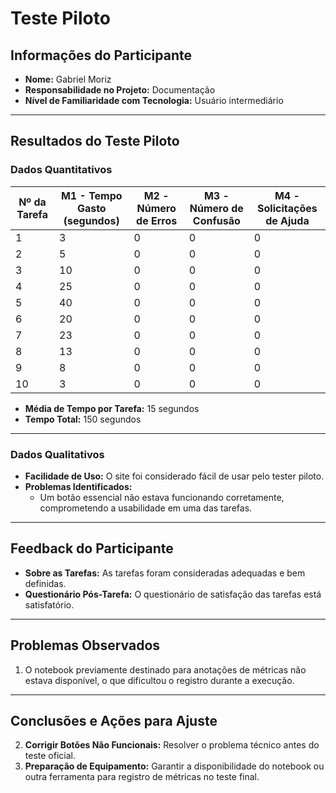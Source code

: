 # Teste Piloto

## Informações do Participante
- **Nome:** Gabriel Moriz  
- **Responsabilidade no Projeto:** Documentação  
- **Nível de Familiaridade com Tecnologia:** Usuário intermediário  

---

## Resultados do Teste Piloto

### Dados Quantitativos
| **Nº da Tarefa** | **M1 - Tempo Gasto (segundos)** | **M2 - Número de Erros** | **M3 - Número de Confusão** | **M4 - Solicitações de Ajuda** |
|-------------------|---------------------------------|--------------------------|-----------------------------------------|--------------------------------|
| 1                 | 3                               | 0                        | 0                                       | 0                              |
| 2                 | 5                               | 0                        | 0                                       | 0                              |
| 3                 | 10                              | 0                        | 0                                       | 0                              |
| 4                 | 25                              | 0                        | 0                                       | 0                              |
| 5                 | 40                              | 0                        | 0                                       | 0                              |
| 6                 | 20                              | 0                        | 0                                       | 0                              |
| 7                 | 23                              | 0                        | 0                                       | 0                              |
| 8                 | 13                              | 0                        | 0                                       | 0                              |
| 9                 | 8                               | 0                        | 0                                       | 0                              |
| 10                | 3                               | 0                        | 0                                       | 0                              |

- **Média de Tempo por Tarefa:** 15 segundos  
- **Tempo Total:** 150 segundos  

---

### Dados Qualitativos
- **Facilidade de Uso:** O site foi considerado fácil de usar pelo tester piloto.  
- **Problemas Identificados:**  
  - Um botão essencial não estava funcionando corretamente, comprometendo a usabilidade em uma das tarefas.  

---

## Feedback do Participante
- **Sobre as Tarefas:** As tarefas foram consideradas adequadas e bem definidas.  
- **Questionário Pós-Tarefa:** O questionário de satisfação das tarefas está satisfatório.  

---

## Problemas Observados
1. O notebook previamente destinado para anotações de métricas não estava disponível, o que dificultou o registro durante a execução.  

---

## Conclusões e Ações para Ajuste
2. **Corrigir Botões Não Funcionais:** Resolver o problema técnico antes do teste oficial.  
3. **Preparação de Equipamento:** Garantir a disponibilidade do notebook ou outra ferramenta para registro de métricas no teste final.  
